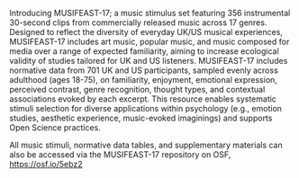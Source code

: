 Introducing MUSIFEAST-17; a music stimulus set featuring 356 instrumental 30-second clips from commercially released music across 17 genres. 
Designed to reflect the diversity of everyday UK/US musical experiences, MUSIFEAST-17 includes art music, popular music, and music composed for media over a range of expected familiarity,
aiming to increase ecological validity of studies tailored for UK and US listeners. 
MUSIFEAST-17 includes normative data from 701 UK and US participants, sampled evenly across adulthood (ages 18-75), 
on familiarity, enjoyment, emotional expression, perceived contrast, genre recognition, thought types, and contextual associations evoked by each excerpt. 
This resource enables systematic stimuli selection for diverse applications within psychology (e.g., emotion studies, aesthetic experience, music-evoked imaginings) and supports Open Science practices.

All music stimuli, normative data tables, and supplementary materials can also be accessed via the MUSIFEAST-17 repository on OSF, https://osf.io/5ebz2

